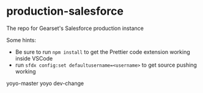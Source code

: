 # production-salesforce
The repo for Gearset's Salesforce production instance

Some hints:

 - Be sure to run `npm install` to get the Prettier code extension working inside VSCode
 - run `sfdx config:set defaultusername=<username>` to get source pushing working


yoyo-master
yoyo
dev-change
